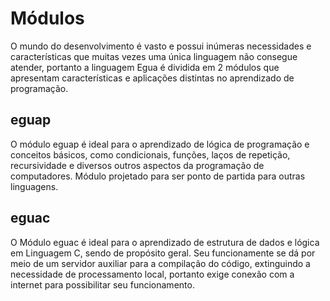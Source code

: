 # Módulos

O mundo do desenvolvimento é vasto e possui inúmeras necessidades e características que muitas vezes uma única linguagem não consegue atender, portanto a linguagem Egua é dividida em 2 módulos que apresentam características e aplicações distintas no aprendizado de programação.

## eguap

O módulo eguap é ideal para o aprendizado de lógica de programação e conceitos básicos, como condicionais, funções, laços de repetição, recursividade e diversos outros aspectos da programação de computadores. Módulo projetado para ser ponto de partida para outras linguagens.

## eguac

O Módulo eguac é ideal para o aprendizado de estrutura de dados e lógica em Linguagem C, sendo de propósito geral. Seu funcionamente se dá por meio de um servidor auxiliar para a compilação do código, extinguindo a necessidade de processamento local, portanto exige conexão com a internet para possibilitar seu funcionamento.